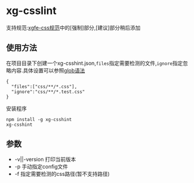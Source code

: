 # xg-csslint

支持规范:[xgfe-css规范](https://github.com/xgfe/codeguide/blob/master/css.md)中的[强制]部分,[建议]部分稍后添加

## 使用方法



在项目目录下创建一个xg-csshint.json,`files`指定需要检测的文件,`ignore`指定忽略内容.具体设置可以参照[glob语法](https://github.com/isaacs/node-glob)

```
{
  "files":["css/**/*.css"],
  "ignore":"css/**/*.test.css"
}
```

安装程序
```
npm install -g xg-csshint
xg-csshint
```

## 参数
- -v||-version  打印当前版本
- -p 手动指定config文件
- -f 指定需要检测的css路径(暂不支持路径)

